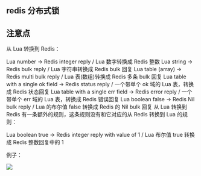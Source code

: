 ## redis 分布式锁

## 注意点

从 Lua 转换到 Redis：

Lua number -> Redis integer reply / Lua 数字转换成 Redis 整数
Lua string -> Redis bulk reply / Lua 字符串转换成 Redis bulk 回复
Lua table (array) -> Redis multi bulk reply / Lua 表(数组)转换成 Redis 多条 bulk 回复
Lua table with a single ok field -> Redis status reply / 一个带单个 ok 域的 Lua 表，转换成 Redis 状态回复
Lua table with a single err field -> Redis error reply / 一个带单个 err 域的 Lua 表，转换成 Redis 错误回复
Lua boolean false -> Redis Nil bulk reply / Lua 的布尔值 false 转换成 Redis 的 Nil bulk 回复
从 Lua 转换到 Redis 有一条额外的规则，这条规则没有和它对应的从 Redis 转换到 Lua 的规则：

Lua boolean true -> Redis integer reply with value of 1 / Lua 布尔值 true 转换成 Redis 整数回复中的 1

例子：

![](https://tva1.sinaimg.cn/large/007S8ZIlly1gf2jibpln1j311008udgi.jpg)

 